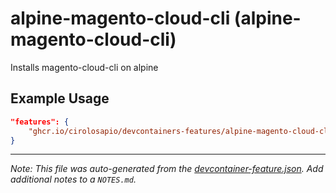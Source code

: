 
# alpine-magento-cloud-cli (alpine-magento-cloud-cli)

Installs magento-cloud-cli on alpine

## Example Usage

```json
"features": {
    "ghcr.io/cirolosapio/devcontainers-features/alpine-magento-cloud-cli:0": {}
}
```





---

_Note: This file was auto-generated from the [devcontainer-feature.json](https://github.com/cirolosapio/devcontainers-features/blob/main/src/alpine-magento-cloud-cli/devcontainer-feature.json).  Add additional notes to a `NOTES.md`._
